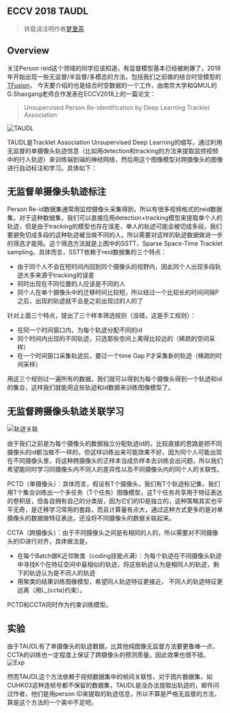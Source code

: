 ## ECCV 2018 TAUDL

> 转载请注明作者[梦里茶](https://github.com/ahangchen)

## Overview
关注Person reid这个领域的同学应该知道，有监督模型基本已经被刷爆了，2018年开始出现一些无监督/半监督/多模态的方法，包括我们之前做的结合时空模型的[TFusion](https://zhuanlan.zhihu.com/p/34778414)， 今天要介绍的也是结合时空数据的一个工作，由南京大学和QMUL的G.Shaogang老师合作发表在ECCV2018上的一篇论文：

> Unsupervised Person Re-identification by Deep Learning Tracklet Association

![TAUDL](https://upload-images.jianshu.io/upload_images/1828517-f3309eb4eb45fc12.png?imageMogr2/auto-orient/strip%7CimageView2/2/w/1240)


TAUDL是Tracklet Association Unsupervised Deep Learning的缩写，通过利用无监督的单摄像头轨迹信息（比如用detection和tracking的方法来提取监控视频中的行人轨迹）来训练端到端的神经网络，然后用这个图像模型对跨摄像头的图像进行自动标注和学习。具体如下：

## 无监督单摄像头轨迹标注
Person Re-id数据集通常用监控摄像头采集得到，所以有很多视频格式的reid数据集，对于这种数据集，我们可以直接应用detection+tracking模型来提取单个人的轨迹，但是由于tracking的模型也存在误差，单人的轨迹可能会被切成多段，我们要避免切成多段的这种轨迹被当做不同的人，所以需要对这样的轨迹数据做进一步的筛选才能用。这个筛选方法就是上图中的SSTT，Sparse Space-Time Tracklet sampling。具体而言，SSTT依赖于reid数据集的三个特点：
- 由于同个人不会在短时间内回到同个摄像头的视野内，因此同个人出现多段轨迹大多来源于tracking的误差
- 同时出现在不同位置的人应该是不同的人
- 同个人在单个摄像头中的迁移时间比较短，所以经过一个比较长的时间间隔P之后，出现的轨迹就不会是之前出现过的人的了

针对上面三个特点，提出了三个样本筛选规则（没错，这是手工规则）：
- 在同一个时间窗口内，为每个轨迹分配不同的id
- 同个时间内出现的不同轨迹，只选那些空间上离得比较远的（稀疏的空间采样）
- 在一个时间窗口采集轨迹后，要过一个time Gap P才采集新的轨迹（稀疏的时间采样）

用这三个规则过一遍所有的数据，我们就可以得到为每个摄像头得到一个轨迹和id的集合，这样我们就能用这些轨迹和id数据来训练图像模型了。

## 无监督跨摄像头轨迹关联学习
![轨迹关联](https://upload-images.jianshu.io/upload_images/1828517-2e035a443f1c58b9.png?imageMogr2/auto-orient/strip%7CimageView2/2/w/1240)


由于我们之前是为每个摄像头的数据独立分配轨迹id的，比较直接的思路是把不同摄像头的id都当做不一样的，但这样训练出来可能效果不好，因为同个人可能出现在不同摄像头里，将这种跨摄像头的正样本当成负样本去训练会出问题，所以我们希望能同时学习同摄像头内不同人的差异性以及不同摄像头内的同个人的关联性。

PCTD（单摄像头）：具体而言，假设有T个摄像头，我们有T个轨迹标记集，我们用T个集合训练出一个多任务（T个任务）图像模型，这T个任务共享用于特征表达的卷积层，但各自拥有自己的分类层，因为它们的ID是独立的，这种策略其实也平平无奇，是迁移学习常用的套路，而且计算量有点大，通过这种方式更多的是对单摄像头的数据做特征表达，还没将不同摄像头的数据关联起来。

CCTA（跨摄像头）：由于不同摄像头之间是有相同的人的，所以需要对不同摄像头的ID进行对齐，具体做法是，
- 在每个Batch做K近邻聚类（coding技能点满）：为每个轨迹在不同摄像头轨迹中寻找K个在特征空间中最相似的轨迹，将这些轨迹认为是相同人的轨迹，剩下的轨迹认为是不同人的轨迹
- 用聚类的结果训练图像模型，希望同人轨迹特征更接近， 不同人的轨迹特征更远离（用L_{ccta}约束）。

PCTD和CCTA同时作为约束训练模型。

## 实验
由于TAUDL有了单摄像头的轨迹数据，比其他纯图像无监督方法要更鲁棒一点，CCTA的训练也一定程度上保证了跨摄像头的预测质量，因此效果也很不错。
![Exp](https://upload-images.jianshu.io/upload_images/1828517-0d91ab76522a23de.png?imageMogr2/auto-orient/strip%7CimageView2/2/w/1240)

然而TAUDL这个方法依赖于视频数据集中的帧间关联性，对于图片数据集，如CUHK03这种连帧号都不保留的数据集，TAUDL是没办法提取出轨迹的，邮件问过作者，他们是用person ID来提取的轨迹信息，所以不算是严格无监督的方法，算是这个方法的一个美中不足吧。


